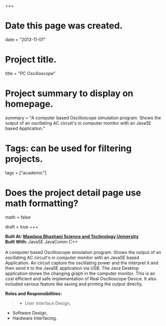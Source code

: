 +++
# Date this page was created.
date = "2013-11-01"

# Project title.
title = "PC Oscilloscope"

# Project summary to display on homepage.
summary = "A computer based Oscilloscope simulation program. Shows the output of an oscillating AC circuit's in computer monitor with an JavaSE based Application."

# Tags: can be used for filtering projects.
tags = ["academic"]

# Does the project detail page use math formatting?
math = false

draft = true
+++
<div class="row">
<div class="col-xs-12 col-md-7">
<b>Built At: <a href=http://mbstu.ac.bd/>Mawlana Bhashani Science and Technology University</a></b><br>
    <div class="skills-tech-project">
      <b>Built With: </b>
      <span>JavaSE</span>
      <span>JavaComm</span>
      <span>C++</span>
    </div>
</div>

</div>

<br>
A computer based Oscilloscope simulation program. Shows the output of an oscillating AC circuit's in computer monitor with an JavaSE based Application. An circuit capture the oscillating power and the interpret it and then send it to the JavaSE application via USB. The Java Desktop application shows the changing graph in the computer monitor.
This is an cost efficient and safe implementation of Real Oscilloscope Device. It also included various feature like saving and printing the output directly. 

**Roles and Responsibilities:**

> - User Interface Design,
- Software Design,
- Hardware Interfacing.